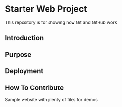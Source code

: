# Starter Web Project

This repository is for showing how Git and GitHub work


## Introduction

## Purpose

## Deployment

## How To Contribute 

Sample website with plenty of files for demos